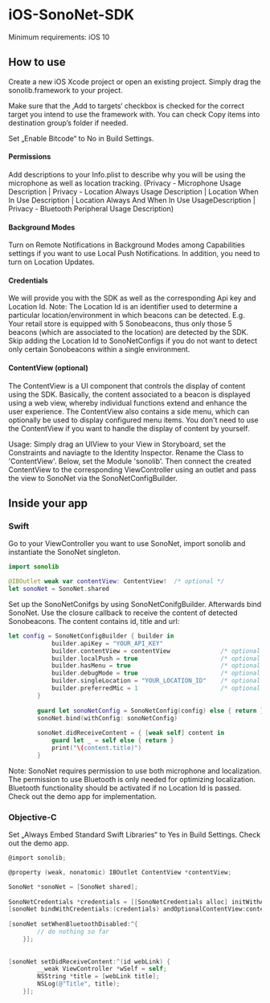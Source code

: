 # iOS-SonoNet-SDK

Minimum requirements: iOS 10

## How to use

Create a new iOS Xcode project or open an existing project. Simply drag the sonolib.framework to your project.

Make sure that the ‚Add to targets‘ checkbox is checked for the correct target you intend to use the framework with. You can check Copy items into destination group’s folder if needed.

Set „Enable Bitcode“ to No in Build Settings.

#### Permissions
Add descriptions to your Info.plist to describe why you will be using the microphone as well as location tracking.
(Privacy - Microphone Usage Description | Privacy - Location Always Usage Description | Location When In Use Description | Location Always And When In Use UsageDescription | Privacy - Bluetooth Peripheral Usage Description)

#### Background Modes
Turn on Remote Notifications in Background Modes among Capabilities settings if you want to use Local Push Notifications.
In addition, you need to turn on Location Updates.

#### Credentials
We will provide you with the SDK as well as the corresponding Api key and Location Id. Note: The Location Id is an identifier used to determine a particular location/environment in which beacons can be detected. E.g. Your retail store is equipped with 5 Sonobeacons, thus only those 5 beacons (which are associated to the location) are detected by the SDK. Skip adding the Location Id to SonoNetConfigs if you do not want to detect only certain Sonobeacons within a single environment.

#### ContentView (optional)
The ContentView is a UI component that controls the display of content using the SDK. Basically, the content associated to a beacon is displayed using a web view, whereby individual functions extend and enhance the user experience.
The ContentView also contains a side menu, which can optionally be used to display configured menu items.
You don't need to use the ContentView if you want to handle the display of content by yourself.

Usage: Simply drag an UIView to your View in Storyboard, set the Constraints and naviagte to the Identity Inspector. Rename the Class to 'ContentView'. Below, set the Module 'sonolib'. Then connect the created ContentView to the corresponding ViewController using an outlet and pass the view to SonoNet via the SonoNetConfigBuilder.


## Inside your app

### Swift

Go to your ViewController you want to use SonoNet, import sonolib and instantiate the SonoNet singleton.

```swift
import sonolib

@IBOutlet weak var contentView: ContentView!  /* optional */
let sonoNet = SonoNet.shared
```

Set up the SonoNetConifgs by using SonoNetConifgBuilder. Afterwards bind SonoNet. Use the closure callback to receive the content of detected Sonobeacons. The content contains id, title and url:

```swift
let config = SonoNetConfigBuilder { builder in
            builder.apiKey = "YOUR_API_KEY"
            builder.contentView = contentView              /* optional */
            builder.localPush = true                       /* optional */
            builder.hasMenu = true                         /* optional - integration is only possible in conjunction with contentView */
            builder.debugMode = true                       /* optional */
            builder.singleLocation = "YOUR_LOCATION_ID"    /* optional - works only together with contentView */
            builder.preferredMic = 1                       /* optional - front mic = 1 (default) / back mic = 2 / bottom mic = 0 */
        }
        
        guard let sonoNetConfig = SonoNetConfig(config) else { return }
        sonoNet.bind(withConfig: sonoNetConfig)
        
        sonoNet.didReceiveContent = { [weak self] content in
            guard let _ = self else { return }
            print("\(content.title)")
        }
```

Note: SonoNet requires permission to use both microphone and localization. The permission to use Bluetooth is only needed for optimizing localization. Bluetooth functionality should be activated if no Location Id is passed. Check out the demo app for implementation.

### Objective-C

Set „Always Embed Standard Swift Libraries“ to Yes in Build Settings. Check out the demo app.

```objective-C
@import sonolib;

@property (weak, nonatomic) IBOutlet ContentView *contentView;

SonoNet *sonoNet = [SonoNet shared];
 
SonoNetCredentials *credentials = [[SonoNetCredentials alloc] initWithApiKey:@"YOUR_API_KEY" locationId:@"LOCATION_ID"];
[sonoNet bindWithCredentials:(credentials) andOptionalContentView:contentView];
    
[sonoNet setWhenBluetoothDisabled:^{
        // do nothing so far
    }];
    
    
[sonoNet setDidReceiveContent:^(id webLink) {
        __weak ViewController *wSelf = self;
        NSString *title = [webLink title];
        NSLog(@"Title", title);
    }];
```

